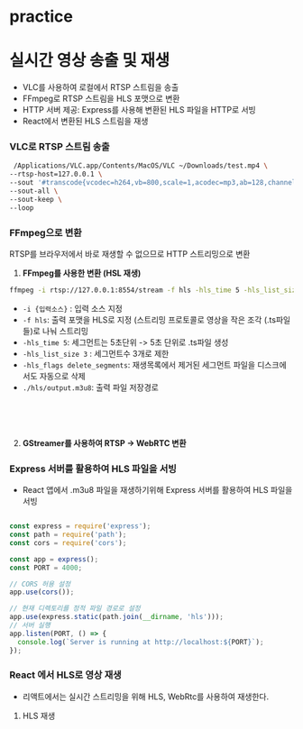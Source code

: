 # practice



# 실시간 영상 송출 및 재생

- VLC를 사용하여 로컬에서 RTSP 스트림을 송출
- FFmpeg로 RTSP 스트림을 HLS 포맷으로 변환
- HTTP 서버 제공: Express를 사용해 변환된 HLS 파일을 HTTP로 서빙
- React에서 변환된 HLS 스트림을 재생



### VLC로 RTSP 스트림 송출

```bash
 /Applications/VLC.app/Contents/MacOS/VLC ~/Downloads/test.mp4 \
--rtsp-host=127.0.0.1 \
--sout '#transcode{vcodec=h264,vb=800,scale=1,acodec=mp3,ab=128,channels=2,samplerate=44100}:rtp{sdp=rtsp://127.0.0.1:8554/stream}' \
--sout-all \
--sout-keep \
--loop
```

### FFmpeg으로 변환
RTSP를 브라우저에서 바로 재생할 수 없으므로 HTTP 스트리밍으로 변환

1. <b>FFmpeg를 사용한 변환 (HSL 재생)</b>

```bash
ffmpeg -i rtsp://127.0.0.1:8554/stream -f hls -hls_time 5 -hls_list_size 3 -hls_flags delete_segments ./hls/output.m3u8
```
- `-i {입력소스}` : 입력 소스 지정
- `-f hls`: 출력 포맷을 HLS로 지정 (스트리밍 프로토콜로 영상을 작은 조각 (.ts파일들)로 나눠 스트리밍
- `-hls_time 5`: 세그먼트는 5초단위 -> 5초 단위로 .ts파일 생성
- `-hls_list_size 3` : 세그먼트수 3개로 제한
- `-hls_flags delete_segments`: 재생목록에서 제거된 세그먼트 파일을 디스크에서도 자동으로 삭제
- `./hls/output.m3u8`: 출력 파일 저장경로


<br/>
<br/>
<br/>


2. <b>GStreamer를 사용하여 RTSP -> WebRTC 변환</b>


###  Express 서버를 활용하여 HLS 파일을 서빙

- React 앱에서 .m3u8 파일을 재생하기위해 Express 서버를 활용하여 HLS 파일을 서빙

```js

const express = require('express');
const path = require('path');
const cors = require('cors');

const app = express();
const PORT = 4000;

// CORS 허용 설정
app.use(cors());

// 현재 디렉토리를 정적 파일 경로로 설정
app.use(express.static(path.join(__dirname, 'hls')));
// 서버 실행
app.listen(PORT, () => {
  console.log(`Server is running at http://localhost:${PORT}`);
});
```


### React 에서 HLS로 영상 재생
- 리액트에서는 실시간 스트리밍을 위해 HLS, WebRtc를 사용하여 재생한다.

1. HLS 재생

   


